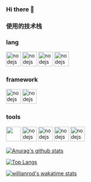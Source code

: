 ### Hi there 👋

### 使用的技术栈

### lang
<p>     
   <img src="https://github.com/material-theme/vsc-material-theme-icons/blob/master/src/icons/svgs/typescript.svg" alt="nodejs" width="40" height="40"/>
     <img src="https://github.com/material-theme/vsc-material-theme-icons/blob/master/src/icons/svgs/go.svg" alt="nodejs" width="40" height="40"/>
     <img src="https://github.com/material-theme/vsc-material-theme-icons/blob/master/src/icons/svgs/python.svg" alt="nodejs" width="40" height="40"/>
     <img src="https://github.com/material-theme/vsc-material-theme-icons/blob/master/src/icons/svgs/php.svg" alt="nodejs" width="40" height="40"/></p>
     
     
### framework
<p>

<img src="https://github.com/material-theme/vsc-material-theme-icons/blob/master/src/icons/svgs/react.svg" alt="nodejs" width="40" height="40"/>
<img src="https://github.com/material-theme/vsc-material-theme-icons/blob/master/src/icons/svgs/vue.svg" alt="nodejs" width="40" height="40"/>
</p>



### tools

<p>
<img src="https://github.com/material-theme/vsc-material-theme-icons/blob/master/src/icons/svgs/node.svg" width="40" height="40"/>
  <img src="https://github.com/material-theme/vsc-material-theme-icons/blob/master/src/icons/svgs/npm.svg" alt="nodejs" width="40" height="40"/>
<img src="https://github.com/material-theme/vsc-material-theme-icons/blob/master/src/icons/svgs/yarn.svg" alt="nodejs" width="40" height="40"/>
<img src="https://github.com/material-theme/vsc-material-theme-icons/blob/master/src/icons/svgs/markdown.svg" alt="nodejs" width="40" height="40"/>
  <img src="https://github.com/material-theme/vsc-material-theme-icons/blob/master/src/icons/svgs/jenkins.svg" alt="nodejs" width="40" height="40"/>
  
</p>
     
     
[![Anurag's github stats](https://github-readme-stats.vercel.app/api?username=BB-Code&count_private=true&show_icons=true)](https://github.com/BB-Code/github-readme-stats)

[![Top Langs](https://github-readme-stats.vercel.app/api/top-langs/?username=BB-Code&layout=compact)](https://github.com/BB-Code/github-readme-stats)

[![willianrod's wakatime stats](https://github-readme-stats.vercel.app/api/wakatime?username=bobocode&layout=compact)](https://github.com/BB-Code/github-readme-stats)

<!--
**BB-Code/BB-Code** is a ✨ _special_ ✨ repository because its `README.md` (this file) appears on your GitHub profile.

Here are some ideas to get you started:

- 🔭 I’m currently working on ...
- 🌱 I’m currently learning ...
- 👯 I’m looking to collaborate on ...
- 🤔 I’m looking for help with ...
- 💬 Ask me about ...
- 📫 How to reach me: ...
- 😄 Pronouns: ...
- ⚡ Fun fact: ...
-->
